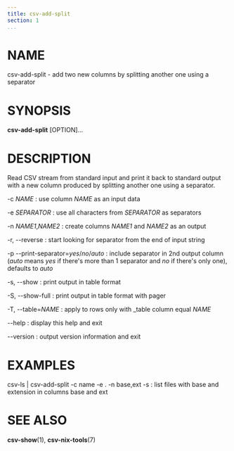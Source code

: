 ```yaml
---
title: csv-add-split
section: 1
...
```


# NAME #

csv-add-split - add two new columns by splitting another one using a separator

# SYNOPSIS #

**csv-add-split** [OPTION]...

# DESCRIPTION #

Read CSV stream from standard input and print it back to standard output with
a new column produced by splitting another one using a separator.

-c *NAME*
:   use column *NAME* as an input data

-e *SEPARATOR*
:   use all characters from *SEPARATOR* as separators

-n *NAME1*,*NAME2*
:   create columns *NAME1* and *NAME2* as an output

-r, \--reverse
:   start looking for separator from the end of input string

-p  \--print-separator=*yes*/*no*/*auto*
:   include separator in 2nd output column (*auto* means *yes* if there's more
than 1 separator and *no* if there's only one), defaults to *auto*

-s, \--show
:   print output in table format

-S, \--show-full
:   print output in table format with pager

-T, \--table=*NAME*
:   apply to rows only with _table column equal *NAME*

\--help
:   display this help and exit

\--version
:   output version information and exit

# EXAMPLES #

csv-ls | csv-add-split -c name -e . -n base,ext -s
:   list files with base and extension in columns base and ext

# SEE ALSO #

**csv-show**(1), **csv-nix-tools**(7)
